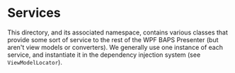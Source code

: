 # Services

This directory, and its associated namespace, contains various classes that provide some sort of service to the rest
of the WPF BAPS Presenter (but aren't view models or converters).  We generally use one instance of each service,
and instantiate it in the dependency injection system (see `ViewModelLocator`).